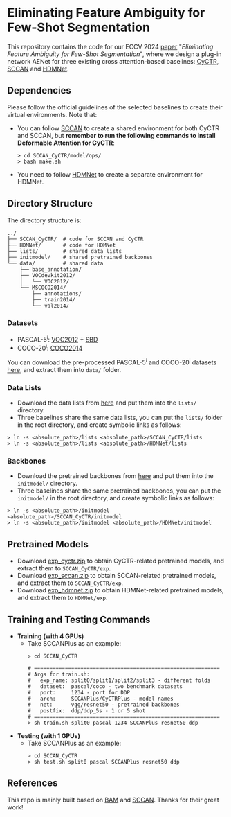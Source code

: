 # Eliminating Feature Ambiguity for Few-Shot Segmentation

This repository contains the code for our ECCV 2024 [paper]() "*Eliminating Feature Ambiguity for Few-Shot Segmentation*", where we design a plug-in network AENet for three existing cross attention-based baselines: [CyCTR](https://github.com/YanFangCS/CyCTR-Pytorch), [SCCAN](https://github.com/Sam1224/SCCAN) and [HDMNet](https://github.com/Pbihao/HDMNet).

## Dependencies

Please follow the official guidelines of the selected baselines to create their virtual environments. Note that:
- You can follow [SCCAN](https://github.com/Sam1224/SCCAN) to create a shared environment for both CyCTR and SCCAN, but **remember to run the following commands to install Deformable Attention for CyCTR**:
  ```
  > cd SCCAN_CyCTR/model/ops/
  > bash make.sh
  ```
- You need to follow [HDMNet](https://github.com/Pbihao/HDMNet) to create a separate environment for HDMNet.

## Directory Structure

The directory structure is:

    ../
    ├── SCCAN_CyCTR/  # code for SCCAN and CyCTR
    ├── HDMNet/       # code for HDMNet
    ├── lists/        # shared data lists
    ├── initmodel/    # shared pretrained backbones
    └── data/         # shared data
        ├── base_annotation/
        ├── VOCdevkit2012/
        │   └── VOC2012/
        └── MSCOCO2014/           
            ├── annotations/
            ├── train2014/
            └── val2014/

### Datasets

- PASCAL-5<sup>i</sup>:  [VOC2012](http://host.robots.ox.ac.uk/pascal/VOC/voc2012/) + [SBD](http://home.bharathh.info/pubs/codes/SBD/download.html)
- COCO-20<sup>i</sup>:  [COCO2014](https://cocodataset.org/#download)

You can download the pre-processed PASCAL-5<sup>i</sup> and COCO-20<sup>i</sup> datasets [here](https://entuedu-my.sharepoint.com/:f:/g/personal/qianxion001_e_ntu_edu_sg/ErEg1GJF6ldCt1vh00MLYYwBapLiCIbd-VgbPAgCjBb_TQ?e=ibJ4DM), and extract them into `data/` folder.

### Data Lists

- Download the data lists from [here](https://entuedu-my.sharepoint.com/:u:/g/personal/qianxion001_e_ntu_edu_sg/Eateth41QipCrBTv3e8bkKYBzj2jfLO6u9ShC55l0ARLtA?e=8uFgtC) and put them into the `lists/` directory.
- Three baselines share the same data lists, you can put the `lists/` folder in the root directory, and create symbolic links as follows:
```
> ln -s <absolute_path>/lists <absolute_path>/SCCAN_CyCTR/lists
> ln -s <absolute_path>/lists <absolute_path>/HDMNet/lists
```

### Backbones

- Download the pretrained backbones from [here](https://entuedu-my.sharepoint.com/:u:/g/personal/qianxion001_e_ntu_edu_sg/EaAPysvXJbZGuCpZqN1BtEkBOiAeuE6cln6hD2hGJOvgKA?e=kzZHLf) and put them into the `initmodel/` directory.
- Three baselines share the same pretrained backbones, you can put the `initmodel/` in the root directory, and create symbolic links as follows:
```
> ln -s <absolute_path>/initmodel <absolute_path>/SCCAN_CyCTR/initmodel
> ln -s <absolute_path>/initmodel <absolute_path>/HDMNet/initmodel
```

## Pretrained Models

- Download [exp_cyctr.zip](https://entuedu-my.sharepoint.com/:u:/g/personal/qianxion001_e_ntu_edu_sg/EUrFo0U_0n9KhUYagPNmPo8BYmt68hNDYCeY8f6I5g1igQ?e=JZaHJD) to obtain CyCTR-related pretrained models, and extract them to `SCCAN_CyCTR/exp`.
- Download [exp_sccan.zip](https://entuedu-my.sharepoint.com/:u:/g/personal/qianxion001_e_ntu_edu_sg/Eeoyp3enpKRFiiAxxlyq-bsBatvlFDZx6eMLzvHgNjiG1g?e=evIuEs) to obtain SCCAN-related pretrained models, and extract them to `SCCAN_CyCTR/exp`.
- Download [exp_hdmnet.zip](https://entuedu-my.sharepoint.com/:u:/g/personal/qianxion001_e_ntu_edu_sg/ERnKxHBd9o1NiG_QvWKix9gBIcELffIrIOTaHGP9lEYYSg?e=jMoBxe) to obtain HDMNet-related pretrained models, and extract them to `HDMNet/exp`.

## Training and Testing Commands

- **Training (with 4 GPUs)**
  - Take SCCANPlus as an example:
    ```
    > cd SCCAN_CyCTR
    
    # ============================================================
    # Args for train.sh:
    #   exp_name: split0/split1/split2/split3 - different folds
    #   dataset:  pascal/coco - two benchmark datasets
    #   port:     1234 - port for DDP
    #   arch:     SCCANPlus/CyCTRPlus - model names
    #   net:      vgg/resnet50 - pretrained backbones
    #   postfix:  ddp/ddp_5s - 1 or 5 shot
    # ============================================================
    > sh train.sh split0 pascal 1234 SCCANPlus resnet50 ddp
    ```
- **Testing (with 1 GPUs)**
  - Take SCCANPlus as an example:
    ```
    > cd SCCAN_CyCTR
    > sh test.sh split0 pascal SCCANPlus resnet50 ddp
    ```

## References

This repo is mainly built based on [BAM](https://github.com/chunbolang/BAM) and [SCCAN](https://github.com/sam1224/SCCAN). Thanks for their great work!

